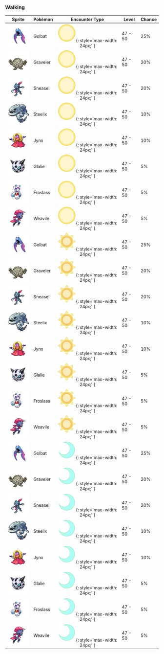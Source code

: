 ### Walking

| Sprite | Pokémon | Encounter Type | Level | Chance |
|:------:|---------|:--------------:|-------|--------|
| ![Golbat](../../assets/sprites/golbat/front.gif) | Golbat | ![Morning](../../assets/encounter_types/morning.png "Morning"){: style='max-width: 24px;' } | 47 - 50 | 25% |
| ![Graveler](../../assets/sprites/graveler/front.gif) | Graveler | ![Morning](../../assets/encounter_types/morning.png "Morning"){: style='max-width: 24px;' } | 47 - 50 | 20% |
| ![Sneasel](../../assets/sprites/sneasel/front.gif) | Sneasel | ![Morning](../../assets/encounter_types/morning.png "Morning"){: style='max-width: 24px;' } | 47 - 50 | 20% |
| ![Steelix](../../assets/sprites/steelix/front.gif) | Steelix | ![Morning](../../assets/encounter_types/morning.png "Morning"){: style='max-width: 24px;' } | 47 - 50 | 10% |
| ![Jynx](../../assets/sprites/jynx/front.gif) | Jynx | ![Morning](../../assets/encounter_types/morning.png "Morning"){: style='max-width: 24px;' } | 47 - 50 | 10% |
| ![Glalie](../../assets/sprites/glalie/front.gif) | Glalie | ![Morning](../../assets/encounter_types/morning.png "Morning"){: style='max-width: 24px;' } | 47 - 50 | 5% |
| ![Froslass](../../assets/sprites/froslass/front.gif) | Froslass | ![Morning](../../assets/encounter_types/morning.png "Morning"){: style='max-width: 24px;' } | 47 - 50 | 5% |
| ![Weavile](../../assets/sprites/weavile/front.gif) | Weavile | ![Morning](../../assets/encounter_types/morning.png "Morning"){: style='max-width: 24px;' } | 47 - 50 | 5% |
| ![Golbat](../../assets/sprites/golbat/front.gif) | Golbat | ![Day](../../assets/encounter_types/day.png "Day"){: style='max-width: 24px;' } | 47 - 50 | 25% |
| ![Graveler](../../assets/sprites/graveler/front.gif) | Graveler | ![Day](../../assets/encounter_types/day.png "Day"){: style='max-width: 24px;' } | 47 - 50 | 20% |
| ![Sneasel](../../assets/sprites/sneasel/front.gif) | Sneasel | ![Day](../../assets/encounter_types/day.png "Day"){: style='max-width: 24px;' } | 47 - 50 | 20% |
| ![Steelix](../../assets/sprites/steelix/front.gif) | Steelix | ![Day](../../assets/encounter_types/day.png "Day"){: style='max-width: 24px;' } | 47 - 50 | 10% |
| ![Jynx](../../assets/sprites/jynx/front.gif) | Jynx | ![Day](../../assets/encounter_types/day.png "Day"){: style='max-width: 24px;' } | 47 - 50 | 10% |
| ![Glalie](../../assets/sprites/glalie/front.gif) | Glalie | ![Day](../../assets/encounter_types/day.png "Day"){: style='max-width: 24px;' } | 47 - 50 | 5% |
| ![Froslass](../../assets/sprites/froslass/front.gif) | Froslass | ![Day](../../assets/encounter_types/day.png "Day"){: style='max-width: 24px;' } | 47 - 50 | 5% |
| ![Weavile](../../assets/sprites/weavile/front.gif) | Weavile | ![Day](../../assets/encounter_types/day.png "Day"){: style='max-width: 24px;' } | 47 - 50 | 5% |
| ![Golbat](../../assets/sprites/golbat/front.gif) | Golbat | ![Night](../../assets/encounter_types/night.png "Night"){: style='max-width: 24px;' } | 47 - 50 | 25% |
| ![Graveler](../../assets/sprites/graveler/front.gif) | Graveler | ![Night](../../assets/encounter_types/night.png "Night"){: style='max-width: 24px;' } | 47 - 50 | 20% |
| ![Sneasel](../../assets/sprites/sneasel/front.gif) | Sneasel | ![Night](../../assets/encounter_types/night.png "Night"){: style='max-width: 24px;' } | 47 - 50 | 20% |
| ![Steelix](../../assets/sprites/steelix/front.gif) | Steelix | ![Night](../../assets/encounter_types/night.png "Night"){: style='max-width: 24px;' } | 47 - 50 | 10% |
| ![Jynx](../../assets/sprites/jynx/front.gif) | Jynx | ![Night](../../assets/encounter_types/night.png "Night"){: style='max-width: 24px;' } | 47 - 50 | 10% |
| ![Glalie](../../assets/sprites/glalie/front.gif) | Glalie | ![Night](../../assets/encounter_types/night.png "Night"){: style='max-width: 24px;' } | 47 - 50 | 5% |
| ![Froslass](../../assets/sprites/froslass/front.gif) | Froslass | ![Night](../../assets/encounter_types/night.png "Night"){: style='max-width: 24px;' } | 47 - 50 | 5% |
| ![Weavile](../../assets/sprites/weavile/front.gif) | Weavile | ![Night](../../assets/encounter_types/night.png "Night"){: style='max-width: 24px;' } | 47 - 50 | 5% |

